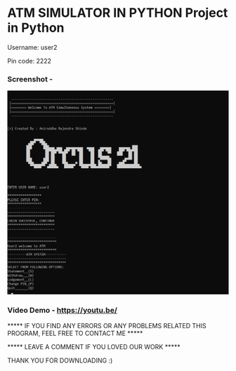 # ATM SIMULATOR IN PYTHON Project in Python

Username: user2

Pin code: 2222

### Screenshot - 

![ATM program](https://github.com/anirudddh/ATM-Simultaneous-Python-Project/blob/668e522405c42324e2918395ec4ae3a8f533898a/Screenshot.jpg)

### Video Demo - https://youtu.be/ 

***** IF YOU FIND ANY ERRORS OR ANY PROBLEMS RELATED THIS PROGRAM, FEEL FREE TO CONTACT ME *****  


***** LEAVE A COMMENT IF YOU LOVED OUR WORK *****






THANK YOU FOR DOWNLOADING :) 
